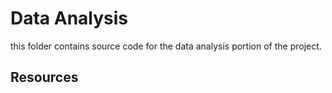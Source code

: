 # Data Analysis

this folder contains source code for the data analysis portion of the project.

## Resources
